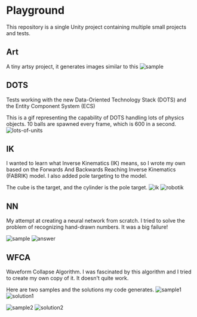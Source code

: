 # Playground
This repository is a single Unity project containing multiple small projects and tests.

## Art
A tiny artsy project, it generates images similar to this
![sample](/GitHub-Material/art.png)

## DOTS
Tests working with the new Data-Oriented Technology Stack (DOTS) and the Entity Component System (ECS)

This is a gif representing the capability of DOTS handling lots of physics objects.
10 balls are spawned every frame, which is 600 in a second.
![lots-of-units](/GitHub-Material/dots.gif)

## IK
I wanted to learn what Inverse Kinematics (IK) means, so I wrote my own based on the Forwards And Backwards Reaching Inverse Kinematics (FABRIK) model.
I also added pole targeting to the model.

The cube is the target, and the cylinder is the pole target.
![ik](/GitHub-Material/ik.gif)
![robotik](/GitHub-Material/robot.png)

## NN
My attempt at creating a neural network from scratch. I tried to solve the problem of recognizing hand-drawn numbers.
It was a big failure!

![sample](/GitHub-Material/nn.png)
![answer](/GitHub-Material/nn2.png)

## WFCA
Waveform Collapse Algorithm.
I was fascinated by this algorithm and I tried to create my own copy of it. It doesn't quite work.

Here are two samples and the solutions my code generates.
![sample1](/GitHub-Material/start1.png)
![solution1](/GitHub-Material/wfca1.gif)

![sample2](/GitHub-Material/start2.png)
![solution2](/GitHub-Material/wfca2.gif)
